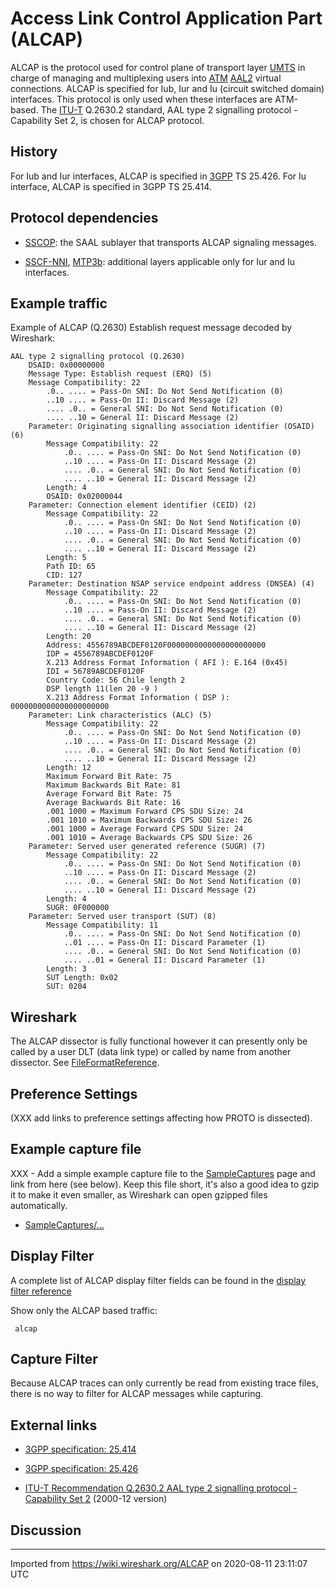 # Access Link Control Application Part (ALCAP)

ALCAP is the protocol used for control plane of transport layer [UMTS](/UMTS) in charge of managing and multiplexing users into [ATM](/ATM) [AAL2](/AAL2) virtual connections. ALCAP is specified for Iub, Iur and Iu (circuit switched domain) interfaces. This protocol is only used when these interfaces are ATM-based. The [ITU-T](/ITU-T) Q.2630.2 standard, AAL type 2 signalling protocol - Capability Set 2, is chosen for ALCAP protocol.

## History

For Iub and Iur interfaces, ALCAP is specified in [3GPP](/3GPP) TS 25.426. For Iu interface, ALCAP is specified in 3GPP TS 25.414.

## Protocol dependencies

  - [SSCOP](/SSCOP): the SAAL sublayer that transports ALCAP signaling messages.

  - [SSCF-NNI](/SSCF-NNI), [MTP3b](/MTP3b): additional layers applicable only for Iur and Iu interfaces.

## Example traffic

Example of ALCAP (Q.2630) Establish request message decoded by Wireshark:

    AAL type 2 signalling protocol (Q.2630)
        DSAID: 0x00000000
        Message Type: Establish request (ERQ) (5)
        Message Compatibility: 22
            .0.. .... = Pass-On SNI: Do Not Send Notification (0)
            ..10 .... = Pass-On II: Discard Message (2)
            .... .0.. = General SNI: Do Not Send Notification (0)
            .... ..10 = General II: Discard Message (2)
        Parameter: Originating signalling association identifier (OSAID) (6)
            Message Compatibility: 22
                .0.. .... = Pass-On SNI: Do Not Send Notification (0)
                ..10 .... = Pass-On II: Discard Message (2)
                .... .0.. = General SNI: Do Not Send Notification (0)
                .... ..10 = General II: Discard Message (2)
            Length: 4
            OSAID: 0x02000044
        Parameter: Connection element identifier (CEID) (2)
            Message Compatibility: 22
                .0.. .... = Pass-On SNI: Do Not Send Notification (0)
                ..10 .... = Pass-On II: Discard Message (2)
                .... .0.. = General SNI: Do Not Send Notification (0)
                .... ..10 = General II: Discard Message (2)
            Length: 5
            Path ID: 65
            CID: 127
        Parameter: Destination NSAP service endpoint address (DNSEA) (4)
            Message Compatibility: 22
                .0.. .... = Pass-On SNI: Do Not Send Notification (0)
                ..10 .... = Pass-On II: Discard Message (2)
                .... .0.. = General SNI: Do Not Send Notification (0)
                .... ..10 = General II: Discard Message (2)
            Length: 20
            Address: 4556789ABCDEF0120F0000000000000000000000
            IDP = 4556789ABCDEF0120F
            X.213 Address Format Information ( AFI ): E.164 (0x45)
            IDI = 56789ABCDEF0120F
            Country Code: 56 Chile length 2
            DSP length 11(len 20 -9 )
            X.213 Address Format Information ( DSP ): 0000000000000000000000
        Parameter: Link characteristics (ALC) (5)
            Message Compatibility: 22
                .0.. .... = Pass-On SNI: Do Not Send Notification (0)
                ..10 .... = Pass-On II: Discard Message (2)
                .... .0.. = General SNI: Do Not Send Notification (0)
                .... ..10 = General II: Discard Message (2)
            Length: 12
            Maximum Forward Bit Rate: 75
            Maximum Backwards Bit Rate: 81
            Average Forward Bit Rate: 75
            Average Backwards Bit Rate: 16
            .001 1000 = Maximum Forward CPS SDU Size: 24
            .001 1010 = Maximum Backwards CPS SDU Size: 26
            .001 1000 = Average Forward CPS SDU Size: 24
            .001 1010 = Average Backwards CPS SDU Size: 26
        Parameter: Served user generated reference (SUGR) (7)
            Message Compatibility: 22
                .0.. .... = Pass-On SNI: Do Not Send Notification (0)
                ..10 .... = Pass-On II: Discard Message (2)
                .... .0.. = General SNI: Do Not Send Notification (0)
                .... ..10 = General II: Discard Message (2)
            Length: 4
            SUGR: 0F000000
        Parameter: Served user transport (SUT) (8)
            Message Compatibility: 11
                .0.. .... = Pass-On SNI: Do Not Send Notification (0)
                ..01 .... = Pass-On II: Discard Parameter (1)
                .... .0.. = General SNI: Do Not Send Notification (0)
                .... ..01 = General II: Discard Parameter (1)
            Length: 3
            SUT Length: 0x02
            SUT: 0204

## Wireshark

The ALCAP dissector is fully functional however it can presently only be called by a user DLT (data link type) or called by name from another dissector. See [FileFormatReference](/FileFormatReference).

## Preference Settings

(XXX add links to preference settings affecting how PROTO is dissected).

## Example capture file

XXX - Add a simple example capture file to the [SampleCaptures](/SampleCaptures) page and link from here (see below). Keep this file short, it's also a good idea to gzip it to make it even smaller, as Wireshark can open gzipped files automatically.

  - [SampleCaptures/...](uploads/__moin_import__/attachments/SampleCaptures/... "Upload new attachment \"...\"")

## Display Filter

A complete list of ALCAP display filter fields can be found in the [display filter reference](http://www.wireshark.org/docs/dfref/a/alcap.html)

Show only the ALCAP based traffic:

``` 
 alcap 
```

## Capture Filter

Because ALCAP traces can only currently be read from existing trace files, there is no way to filter for ALCAP messages while capturing.

## External links

  - [3GPP specification: 25.414](http://www.3gpp.org/ftp/Specs/html-info/25414.htm)

  - [3GPP specification: 25.426](http://www.3gpp.org/ftp/Specs/html-info/25426.htm)

  - [ITU-T Recommendation Q.2630.2 AAL type 2 signalling protocol - Capability Set 2](http://www.itu.int/rec/T-REC-Q.2630.2-200012-I/en) (2000-12 version)

## Discussion

---

Imported from https://wiki.wireshark.org/ALCAP on 2020-08-11 23:11:07 UTC
